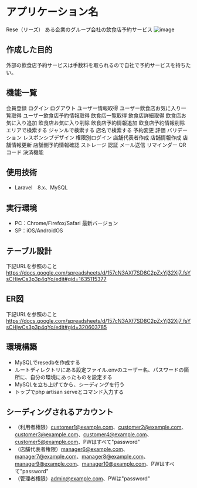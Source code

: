 # アプリケーション名
Rese（リーズ）
ある企業のグループ会社の飲食店予約サービス
![image](https://user-images.githubusercontent.com/108909962/203447402-ad482c2f-1f3c-4a4e-8ac0-47ac8243c857.png)

## 作成した目的
外部の飲食店予約サービスは手数料を取られるので自社で予約サービスを持ちたい。

## 機能一覧
会員登録
ログイン
ログアウト
ユーザー情報取得
ユーザー飲食店お気に入り一覧取得
ユーザー飲食店予約情報取得
飲食店一覧取得
飲食店詳細取得
飲食店お気に入り追加
飲食店お気に入り削除
飲食店予約情報追加
飲食店予約情報削除
エリアで検索する
ジャンルで検索する
店名で検索する
予約変更
評価
バリデーション
レスポンシブデザイン
権限別ログイン
店舗代表者作成
店舗情報作成
店舗情報更新
店舗側予約情報確認
ストレージ
認証
メール送信
リマインダー
QRコード
決済機能

## 使用技術
- Laravel　8.x、MySQL

## 実行環境
- PC：Chrome/Firefox/Safari 最新バージョン
- SP：iOS/AndroidOS

## テーブル設計
下記URLを参照のこと
https://docs.google.com/spreadsheets/d/157cN3AXf7SD8C2pZxYj32Xj7_fsYsCHjwCs3p3p4qYo/edit#gid=1635115377

## ER図
下記URLを参照のこと
https://docs.google.com/spreadsheets/d/157cN3AXf7SD8C2pZxYj32Xj7_fsYsCHjwCs3p3p4qYo/edit#gid=320603785

## 環境構築
- MySQLでresedbを作成する
- ルートディレクトリにある設定ファイル.envのユーザー名、パスワードの箇所に、自分の環境にあったものを設定する
- MySQLを立ち上げてから、シーディングを行う
- トップでphp artisan serveとコマンド入力する

## シーディングされるアカウント
- （利用者権限）customer1@example.com、customer2@example.com、customer3@example.com、customer4@example.com、customer5@example.com、PWはすべて"password"
- （店舗代表者権限）manager6@example.com、manager7@example.com、manager8@example.com、manager9@example.com、manager10@example.com、PWはすべて"password"
- （管理者権限）admin@example.com、PWは"password"
